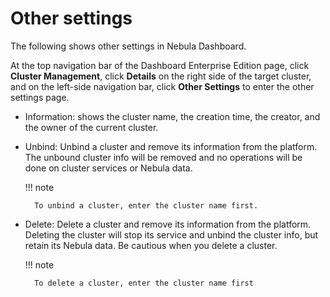 # Other settings

The following shows other settings in Nebula Dashboard.

At the top navigation bar of the Dashboard Enterprise Edition page, click **Cluster Management**, click **Details** on the right side of the target cluster, and on the left-side navigation bar, click **Other Settings** to enter the other settings page.

- Information: shows the cluster name, the creation time, the creator, and the owner of the current cluster.

- Unbind: Unbind a cluster and remove its information from the platform. The unbound cluster info will be removed and no operations will be done on cluster services or Nebula data.

  !!! note

        To unbind a cluster, enter the cluster name first.


- Delete: Delete a cluster and remove its information from the platform. Deleting the cluster will stop its service and unbind the cluster info, but retain its Nebula data. Be cautious when you delete a cluster.

  !!! note

        To delete a cluster, enter the cluster name first

